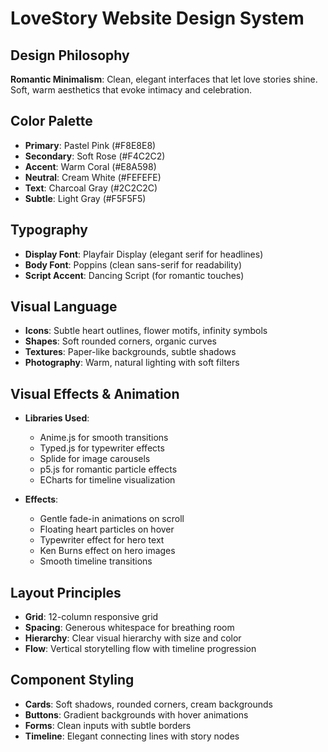 # LoveStory Website Design System

## Design Philosophy
**Romantic Minimalism**: Clean, elegant interfaces that let love stories shine. Soft, warm aesthetics that evoke intimacy and celebration.

## Color Palette
- **Primary**: Pastel Pink (#F8E8E8)
- **Secondary**: Soft Rose (#F4C2C2) 
- **Accent**: Warm Coral (#E8A598)
- **Neutral**: Cream White (#FEFEFE)
- **Text**: Charcoal Gray (#2C2C2C)
- **Subtle**: Light Gray (#F5F5F5)

## Typography
- **Display Font**: Playfair Display (elegant serif for headlines)
- **Body Font**: Poppins (clean sans-serif for readability)
- **Script Accent**: Dancing Script (for romantic touches)

## Visual Language
- **Icons**: Subtle heart outlines, flower motifs, infinity symbols
- **Shapes**: Soft rounded corners, organic curves
- **Textures**: Paper-like backgrounds, subtle shadows
- **Photography**: Warm, natural lighting with soft filters

## Visual Effects & Animation
- **Libraries Used**:
  - Anime.js for smooth transitions
  - Typed.js for typewriter effects
  - Splide for image carousels
  - p5.js for romantic particle effects
  - ECharts for timeline visualization

- **Effects**:
  - Gentle fade-in animations on scroll
  - Floating heart particles on hover
  - Typewriter effect for hero text
  - Ken Burns effect on hero images
  - Smooth timeline transitions

## Layout Principles
- **Grid**: 12-column responsive grid
- **Spacing**: Generous whitespace for breathing room
- **Hierarchy**: Clear visual hierarchy with size and color
- **Flow**: Vertical storytelling flow with timeline progression

## Component Styling
- **Cards**: Soft shadows, rounded corners, cream backgrounds
- **Buttons**: Gradient backgrounds with hover animations
- **Forms**: Clean inputs with subtle borders
- **Timeline**: Elegant connecting lines with story nodes